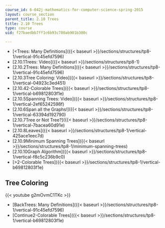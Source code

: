 ```yaml
---
course_id: 6-042j-mathematics-for-computer-science-spring-2015
layout: course_section
parent_title: 2.10 Trees
title: 2.10 Trees
type: course
uid: f27baedbb7ff1c6b93c780ab901b300c

---
```


*   [<Trees: Many Definitions]({{< baseurl >}}/sections/structures/tp8-1/vertical-91c45efd7596)
*   [2.10.1Trees: Video]({{< baseurl >}}/sections/structures/tp8-1)
*   [2.10.2Trees: Many Definitions]({{< baseurl >}}/sections/structures/tp8-1/vertical-91c45efd7596)
*   [2.10.3Tree Coloring: Video]({{< baseurl >}}/sections/structures/tp8-1/vertical-04923c3ed451)
*   [2.10.42-Colorable Trees]({{< baseurl >}}/sections/structures/tp8-1/vertical-b69812803f1e)
*   [2.10.5Spanning Trees: Video]({{< baseurl >}}/sections/structures/tp8-1/vertical-2ef65242598f)
*   [2.10.6Span all the Graphs!]({{< baseurl >}}/sections/structures/tp8-1/vertical-63394d192790)
*   [2.10.7Tree or Not Tree?]({{< baseurl >}}/sections/structures/tp8-1/vertical-7bacea60d91e)
*   [2.10.8Leaves]({{< baseurl >}}/sections/structures/tp8-1/vertical-425ace1eec7d)
*   [2.10.9Minimum Spanning Trees]({{< baseurl >}}/sections/structures/tp8-1/minimum-spanning-trees)
*   [2.10.10Graph Algorithm]({{< baseurl >}}/sections/structures/tp8-1/vertical-f8c5c236b9c0)
*   [\>2-Colorable Trees]({{< baseurl >}}/sections/structures/tp8-1/vertical-b69812803f1e)

Tree Coloring
-------------

{{< youtube g2mOvmC1TKc >}}

*   [BackTrees: Many Definitions]({{< baseurl >}}/sections/structures/tp8-1/vertical-91c45efd7596)
*   [Continue2-Colorable Trees]({{< baseurl >}}/sections/structures/tp8-1/vertical-b69812803f1e)